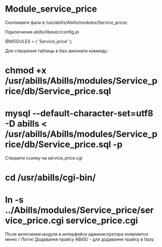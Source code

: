 # Module_service_price

Скопіювати фали в /usr/abills/Abills/modules/Service_price/.

Підключення
abills/libexec/config.pl

@MODULES = (
          'Service_price'
          );

Для створення таблиць в базі виконати команду:
# chmod +x /usr/abills/Abills/modules/Service_price/db/Service_price.sql
# mysql --default-character-set=utf8 -D abills < /usr/abills/Abills/modules/Service_price/db/Service_price.sql -p

Створити ссилку на service_price.cgi
# cd /usr/abills/cgi-bin/
# ln -s ../Abills/modules/Service_price/service_price.cgi service_price.cgi

Післе включення модуля в интерфейсе администратора появляется меню
/ Логін/ Додавання прайсу ABillS/ - для додавання прайсу в базу.
